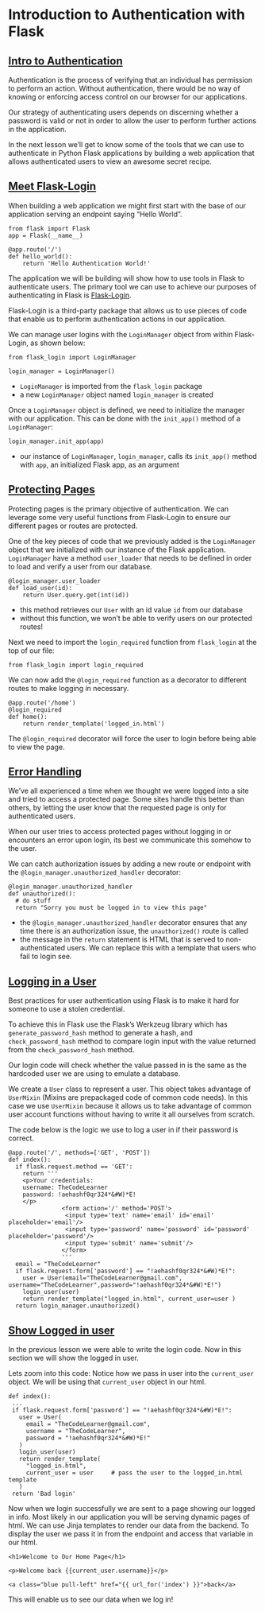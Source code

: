 # Introduction to Authentication with Flask

## [Intro to Authentication](https://www.codecademy.com/courses/learn-flask/lessons/flask-authentication/exercises/intro-to-authentication)

Authentication is the process of verifying that an individual has permission to perform an action. 
Without authentication, there would be no way of knowing or enforcing access control on our browser for our applications.

Our strategy of authenticating users depends on discerning whether a password is valid or not in order to allow the user to perform further actions in the application.

In the next lesson we’ll get to know some of the tools that we can use to authenticate in Python Flask applications by building a 
web application that allows authenticated users to view an awesome secret recipe.

## [Meet Flask-Login](https://www.codecademy.com/courses/learn-flask/lessons/flask-authentication/exercises/using-flask-login-to-protect-pages)

When building a web application we might first start with the base of our application serving an endpoint saying “Hello World”.
```
from flask import Flask
app = Flask(__name__)
 
@app.route('/')
def hello_world():
    return 'Hello Authentication World!'
```
The application we will be building will show how to use tools in Flask to authenticate users. 
The primary tool we can use to achieve our purposes of authenticating in Flask is [Flask-Login](https://flask-login.readthedocs.io/en/latest/).

Flask-Login is a third-party package that allows us to use pieces of code that enable us to perform authentication actions in our application.

We can manage user logins with the `LoginManager` object from within Flask-Login, as shown below:
```
from flask_login import LoginManager
 
login_manager = LoginManager()
```
* `LoginManager` is imported from the `flask_login` package
* a new `LoginManager` object named `login_manager` is created

Once a `LoginManager` object is defined, we need to initialize the manager with our application. 
This can be done with the `init_app()` method of a `LoginManager`:
```
login_manager.init_app(app)  
```
* our instance of `LoginManager`, `login_manager`, calls its `init_app()` method with `app`, an initialized Flask app, as an argument

## [Protecting Pages](https://www.codecademy.com/courses/learn-flask/lessons/flask-authentication/exercises/requiring-login-before-viewing)

Protecting pages is the primary objective of authentication. 
We can leverage some very useful functions from Flask-Login to ensure our different pages or routes are protected.

One of the key pieces of code that we previously added is the `LoginManager` object that we initialized with our instance of the Flask application. 
`LoginManager` have a method `user_loader` that needs to be defined in order to load and verify a user from our database.
```
@login_manager.user_loader
def load_user(id):
    return User.query.get(int(id))
```
* this method retrieves our `User` with an id value `id` from our database
* without this function, we won’t be able to verify users on our protected routes!

Next we need to import the `login_required` function from `flask_login` at the top of our file:
```
from flask_login import login_required
```
We can now add the `@login_required` function as a decorator to different routes to make logging in necessary.
```
@app.route('/home')
@login_required
def home():
    return render_template('logged_in.html')
```
The `@login_required` decorator will force the user to login before being able to view the page.

## [Error Handling](https://www.codecademy.com/courses/learn-flask/lessons/flask-authentication/exercises/error-handling-and-communicating-to-the-user)

We’ve all experienced a time when we thought we were logged into a site and tried to access a protected page. 
Some sites handle this better than others, by letting the user know that the requested page is only for authenticated users.

When our user tries to access protected pages without logging in or encounters an error upon login, its best we communicate this somehow to the user.

We can catch authorization issues by adding a new route or endpoint with the `@login_manager.unauthorized_handler` decorator:
```
@login_manager.unauthorized_handler
def unauthorized():
  # do stuff
  return "Sorry you must be logged in to view this page"
```
* the `@login_manager.unauthorized_handler` decorator ensures that any time there is an authorization issue, the `unauthorized()` route is called
* the message in the `return` statement is HTML that is served to non-authenticated users. 
We can replace this with a template that users who fail to login see.

## [Logging in a User](https://www.codecademy.com/courses/learn-flask/lessons/flask-authentication/exercises/logging-in-a-user)

Best practices for user authentication using Flask is to make it hard for someone to use a stolen credential.

To achieve this in Flask use the Flask’s Werkzeug library which has `generate_password_hash` method to generate a hash, and `check_password_hash` method to compare login input with the value returned from the `check_password_hash` method.

Our login code will check whether the value passed in is the same as the hardcoded user we are using to emulate a database.

We create a `User` class to represent a user. 
This object takes advantage of `UserMixin` (Mixins are prepackaged code of common code needs). 
In this case we use `UserMixin` because it allows us to take advantage of common user account functions without having to write it all ourselves from scratch.

The code below is the logic we use to log a user in if their password is correct.
```
@app.route('/', methods=['GET', 'POST'])
def index():
  if flask.request.method == 'GET':
    return '''
    <p>Your credentials:
    username: TheCodeLearner
    password: !aehashf0qr324*&#W)*E!
    </p>
               <form action='/' method='POST'>
                <input type='text' name='email' id='email' placeholder='email'/>
                <input type='password' name='password' id='password' placeholder='password'/>
                <input type='submit' name='submit'/>
               </form>
               '''
  email = "TheCodeLearner"
  if flask.request.form['password'] == "!aehashf0qr324*&#W)*E!":
    user = User(email="TheCodeLearner@gmail.com", username="TheCodeLearner",password="!aehashf0qr324*&#W)*E!")
    login_user(user)
    return render_template("logged_in.html", current_user=user )
  return login_manager.unauthorized()
```

## [Show Logged in user](https://www.codecademy.com/courses/learn-flask/lessons/flask-authentication/exercises/show-logged-in-user)

In the previous lesson we were able to write the login code. 
Now in this section we will show the logged in user.

Lets zoom into this code: Notice how we pass in user into the `current_user` object. 
We will be using that `current_user` object in our html.
```
def index():
 ...
 if flask.request.form['password'] == "!aehashf0qr324*&#W)*E!":
   user = User(
     email = "TheCodeLearner@gmail.com", 
     username = "TheCodeLearner",
     password = "!aehashf0qr324*&#W)*E!"
   )
   login_user(user)
   return render_template(
     "logged_in.html", 
     current_user = user     # pass the user to the logged_in.html template
   )
 return 'Bad login'
```
Now when we login successfully we are sent to a page showing our logged in info. 
Most likely in our application you will be serving dynamic pages of html. 
We can use Jinja templates to render our data from the backend. 
To display the user we pass it in from the endpoint and access that variable in our html.
```
<h1>Welcome to Our Home Page</h1>
 
<p>Welcome back {{current_user.username}}</p>
 
<a class="blue pull-left" href="{{ url_for('index') }}">back</a>
```
This will enable us to see our data when we log in!



















